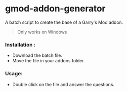 # gmod-addon-generator
A batch script to create the base of a Garry's Mod addon.
> Only works on Windows

### Installation :
- Download the batch file.
- Move the file in your addons folder.

### Usage:
- Double click on the file and answer the questions.
